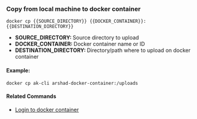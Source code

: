 ### Copy from local machine to docker container

`docker cp {{SOURCE_DIRECTORY}} {{DOCKER_CONTAINER}}:{{DESTINATION_DIRECTORY}}`

- <b>SOURCE_DIRECTORY: </b> Source directory to upload
- <b>DOCKER_CONTAINER: </b>Docker container name or ID
- <b>DESTINATION_DIRECTORY: </b>Directory/path where to upload on docker container

#### Example:

`docker cp ak-cli arshad-docker-container:/uploads`

#### Related Commands

- [Login to docker container](docker-login.md)
